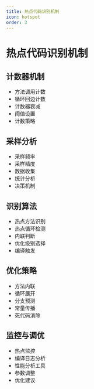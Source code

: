 ```yaml
---
title: 热点代码识别机制
icon: hotspot
order: 3
---
```


# 热点代码识别机制

## 计数器机制
- 方法调用计数
- 循环回边计数
- 计数器衰减
- 阈值设置
- 计数策略

## 采样分析
- 采样频率
- 采样精度
- 数据收集
- 统计分析
- 决策机制

## 识别算法
- 热点方法识别
- 热点循环检测
- 内联判断
- 优化级别选择
- 编译触发

## 优化策略
- 方法内联
- 循环展开
- 分支预测
- 常量传播
- 死代码消除

## 监控与调优
- 热点监控
- 编译日志分析
- 性能分析工具
- 参数调整
- 优化建议
